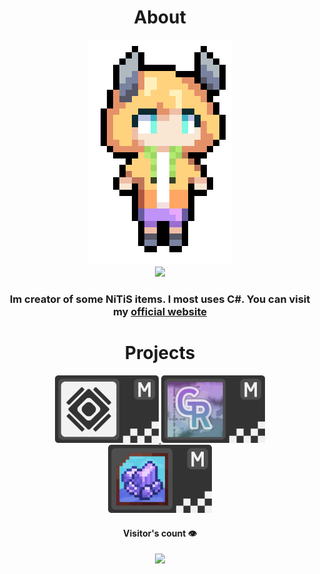 <h1 align="center">
  About
</h1>

<div align="center">
  <p align="center">
    <img src="https://raw.githubusercontent.com/NickName73/NickName73/main/Images/gravinchi-pok.gif">
    <br>
    <img src="https://github-readme-stats.vercel.app/api?username=NickName73&count_private=true&title_color=F2F2F2&bg_color=333333&text_color=F2F2F2&show_icons=true&hide_border=true&custom_title=NickName73%27s%20Github%20Stats&icon_color=F2F2F2">
  </p>
  <h3 align="center">
    Im creator of some NiTiS items. I most uses C#. You can visit my 
    <a href="https://nickname73.github.io/NickName73">official website</a>
  </h3>
</div>
  
<h1 align="center">
  Projects
</h1>

<p align="center">
  
  <a href="https://github.com/NiTiS-Dev/NiTiSCore" alt="NiTiS.Core">
    <img width="33%" src="https://raw.githubusercontent.com/NickName73/NickName73/main/Badges/profile-ntscr.png" />
  </a>
  <a href="https://github.com/NickName73/Gravillaso" alt="Gravillaso">
    <img width="33%" src="https://raw.githubusercontent.com/NickName73/NickName73/main/Badges/profile-grvls.png" />
  </a>
  <a href="https://github.com/NickName73/MoreDumbItems" alt="Gravillaso">
    <img width="33%" src="https://raw.githubusercontent.com/NickName73/NickName73/main/Badges/profile-mdi.png" />
  </a>
</p>

<h4 align="center">Visitor's count 👁️</h4>
<div align="center">
  <img src="https://profile-counter.glitch.me/%7Bnickname73%7D/count.svg" />
</div>
